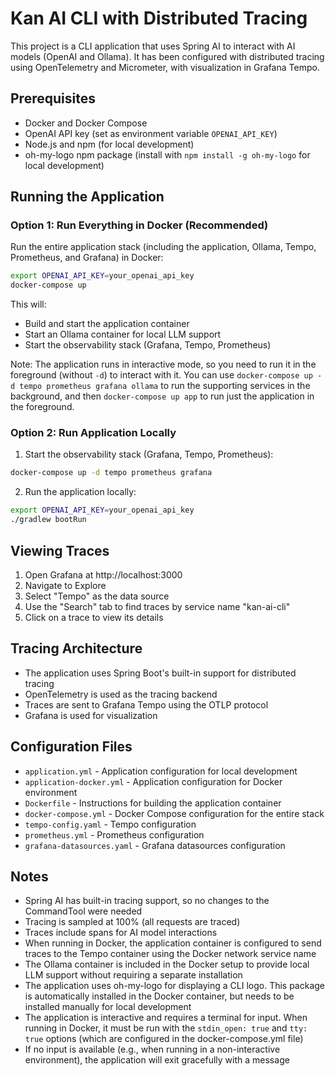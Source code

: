 # Kan AI CLI with Distributed Tracing

This project is a CLI application that uses Spring AI to interact with AI models (OpenAI and Ollama). It has been configured with distributed tracing using OpenTelemetry and Micrometer, with visualization in Grafana Tempo.

## Prerequisites

- Docker and Docker Compose
- OpenAI API key (set as environment variable `OPENAI_API_KEY`)
- Node.js and npm (for local development)
- oh-my-logo npm package (install with `npm install -g oh-my-logo` for local development)

## Running the Application

### Option 1: Run Everything in Docker (Recommended)

Run the entire application stack (including the application, Ollama, Tempo, Prometheus, and Grafana) in Docker:

```bash
export OPENAI_API_KEY=your_openai_api_key
docker-compose up
```

This will:
- Build and start the application container
- Start an Ollama container for local LLM support
- Start the observability stack (Grafana, Tempo, Prometheus)

Note: The application runs in interactive mode, so you need to run it in the foreground (without `-d`) to interact with it. You can use `docker-compose up -d tempo prometheus grafana ollama` to run the supporting services in the background, and then `docker-compose up app` to run just the application in the foreground.

### Option 2: Run Application Locally

1. Start the observability stack (Grafana, Tempo, Prometheus):

```bash
docker-compose up -d tempo prometheus grafana
```

2. Run the application locally:

```bash
export OPENAI_API_KEY=your_openai_api_key
./gradlew bootRun
```

## Viewing Traces

1. Open Grafana at http://localhost:3000
2. Navigate to Explore
3. Select "Tempo" as the data source
4. Use the "Search" tab to find traces by service name "kan-ai-cli"
5. Click on a trace to view its details

## Tracing Architecture

- The application uses Spring Boot's built-in support for distributed tracing
- OpenTelemetry is used as the tracing backend
- Traces are sent to Grafana Tempo using the OTLP protocol
- Grafana is used for visualization

## Configuration Files

- `application.yml` - Application configuration for local development
- `application-docker.yml` - Application configuration for Docker environment
- `Dockerfile` - Instructions for building the application container
- `docker-compose.yml` - Docker Compose configuration for the entire stack
- `tempo-config.yaml` - Tempo configuration
- `prometheus.yml` - Prometheus configuration
- `grafana-datasources.yaml` - Grafana datasources configuration

## Notes

- Spring AI has built-in tracing support, so no changes to the CommandTool were needed
- Tracing is sampled at 100% (all requests are traced)
- Traces include spans for AI model interactions
- When running in Docker, the application container is configured to send traces to the Tempo container using the Docker network service name
- The Ollama container is included in the Docker setup to provide local LLM support without requiring a separate installation
- The application uses oh-my-logo for displaying a CLI logo. This package is automatically installed in the Docker container, but needs to be installed manually for local development
- The application is interactive and requires a terminal for input. When running in Docker, it must be run with the `stdin_open: true` and `tty: true` options (which are configured in the docker-compose.yml file)
- If no input is available (e.g., when running in a non-interactive environment), the application will exit gracefully with a message
